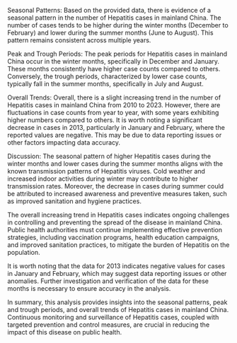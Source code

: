 Seasonal Patterns:
Based on the provided data, there is evidence of a seasonal pattern in the number of Hepatitis cases in mainland China. The number of cases tends to be higher during the winter months (December to February) and lower during the summer months (June to August). This pattern remains consistent across multiple years.

Peak and Trough Periods:
The peak periods for Hepatitis cases in mainland China occur in the winter months, specifically in December and January. These months consistently have higher case counts compared to others. Conversely, the trough periods, characterized by lower case counts, typically fall in the summer months, specifically in July and August.

Overall Trends:
Overall, there is a slight increasing trend in the number of Hepatitis cases in mainland China from 2010 to 2023. However, there are fluctuations in case counts from year to year, with some years exhibiting higher numbers compared to others. It is worth noting a significant decrease in cases in 2013, particularly in January and February, where the reported values are negative. This may be due to data reporting issues or other factors impacting data accuracy.

Discussion:
The seasonal pattern of higher Hepatitis cases during the winter months and lower cases during the summer months aligns with the known transmission patterns of Hepatitis viruses. Cold weather and increased indoor activities during winter may contribute to higher transmission rates. Moreover, the decrease in cases during summer could be attributed to increased awareness and preventive measures taken, such as improved sanitation and hygiene practices.

The overall increasing trend in Hepatitis cases indicates ongoing challenges in controlling and preventing the spread of the disease in mainland China. Public health authorities must continue implementing effective prevention strategies, including vaccination programs, health education campaigns, and improved sanitation practices, to mitigate the burden of Hepatitis on the population.

It is worth noting that the data for 2013 indicates negative values for cases in January and February, which may suggest data reporting issues or other anomalies. Further investigation and verification of the data for these months is necessary to ensure accuracy in the analysis.

In summary, this analysis provides insights into the seasonal patterns, peak and trough periods, and overall trends of Hepatitis cases in mainland China. Continuous monitoring and surveillance of Hepatitis cases, coupled with targeted prevention and control measures, are crucial in reducing the impact of this disease on public health.